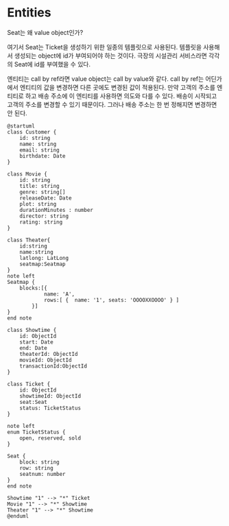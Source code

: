 # Entities

Seat는 왜 value object인가?

여기서 Seat는 Ticket을 생성하기 위한 일종의 템플릿으로 사용된다.
템플릿을 사용해서 생성되는 object에 id가 부여되어야 하는 것이다.
극장의 시설관리 서비스라면 각각의 Seat에 id를 부여했을 수 있다.

엔티티는 call by ref라면 value object는 call by value와 같다.
call by ref는 어딘가에서 엔티티의 값을 변경하면 다른 곳에도 변경된 값이 적용된다.
만약 고객의 주소를 엔티티로 하고 배송 주소에 이 엔티티를 사용하면 의도와 다를 수 있다.
배송이 시작되고 고객의 주소를 변경할 수 있기 때문이다.
그러나 배송 주소는 한 번 정해지면 변경하면 안 된다.

```plantuml
@startuml
class Customer {
    id: string
    name: string
    email: string
    birthdate: Date
}

class Movie {
    id: string
    title: string
    genre: string[]
    releaseDate: Date
    plot: string
    durationMinutes : number
    director: string
    rating: string
}

class Theater{
    id:string
    name:string
    latlong: LatLong
    seatmap:Seatmap
}
note left
Seatmap {
    blocks:[{
            name: 'A',
            rows:[ {  name: '1', seats: 'OOOOXXOOOO' } ]
        }]
}
end note

class Showtime {
    id: ObjectId
    start: Date
    end: Date
    theaterId: ObjectId
    movieId: ObjectId
    transactionId:ObjectId
}

class Ticket {
    id: ObjectId
    showtimeId: ObjectId
    seat:Seat
    status: TicketStatus
}

note left
enum TicketStatus {
    open, reserved, sold
}

Seat {
    block: string
    row: string
    seatnum: number
}
end note

Showtime "1" --> "*" Ticket
Movie "1" --> "*" Showtime
Theater "1" --> "*" Showtime
@enduml
```
